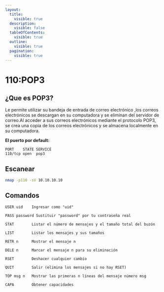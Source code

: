 ```yaml
---
layout:
  title:
    visible: true
  description:
    visible: false
  tableOfContents:
    visible: true
  outline:
    visible: true
  pagination:
    visible: true
---
```


# 110:POP3

## ¿Que es POP3?

Le permite utilizar su bandeja de entrada de correo electrónico ,los correos electrónicos se descargan en su computadora y se eliminan del servidor de correo.Al acceder a sus correos electrónicos mediante el protocolo POP3, se crea una copia de los correos electrónicos y se almacena localmente en su computadora.

**El puerto por default:**

```
PORT    STATE SERVICE
110/tcp open  pop3
```

## Escanear

```bash
nmap -p110 -sV 10.10.10.10
```



## Comandos

```
USER uid    Ingresar como "uid"

PASS password Sustituir "password" por tu contraseña real

STAT        Listar el número de mensajes y el tamaño total del buzón

LIST        Listar los mensajes y sus tamaños

RETR n      Mostrar el mensaje n

DELE n      Marcar el mensaje n para su eliminación

RSET        Deshacer cualquier cambio

QUIT        Salir (elimina los mensajes si no hay RSET)

TOP msg n   Mostrar las primeras n líneas del mensaje número msg

CAPA        Obtener capacidades
```
